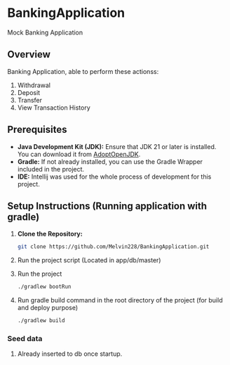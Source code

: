 # BankingApplication

Mock Banking Application

## Overview

Banking Application, able to perform these actionss:
1) Withdrawal
2) Deposit
3) Transfer
4) View Transaction History
## Prerequisites

- **Java Development Kit (JDK):** Ensure that JDK 21 or later is installed. You can download it
  from [AdoptOpenJDK](https://adoptopenjdk.net/).
- **Gradle:** If not already installed, you can use the Gradle Wrapper included in the project.
- **IDE:** Intellij was used for the whole process of development for this project.

## Setup Instructions (Running application with gradle)

1. **Clone the Repository:**

   ```bash
   git clone https://github.com/Melvin228/BankingApplication.git

2. Run the project script (Located in app/db/master)
    
3. Run the project

   ```bash
   ./gradlew bootRun

4. Run gradle build command in the root directory of the project (for build and deploy purpose)

   ```bash
   ./gradlew build 
   
### Seed data

1. Already inserted to db once startup.